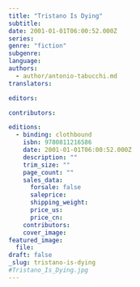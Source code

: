 ```yaml
---
title: "Tristano Is Dying"
subtitle:
date: 2001-01-01T06:00:52.000Z
series:
genre: "fiction"
subgenre:
language:
authors:
  - author/antonio-tabucchi.md
translators:

editors:

contributors:

editions:
  - binding: clothbound
    isbn: 9780811216586
    date: 2001-01-01T06:00:52.000Z
    description: ""
    trim_size: ""
    page_count: ""
    sales_data:
      forsale: false
      saleprice:
      shipping_weight:
      price_us:
      price_cn:
    contributors:
    cover_image:
featured_image:
  file:
draft: false
_slug: tristano-is-dying
#Tristano_Is_Dying.jpg
---
```

